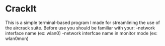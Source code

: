 # CrackIt
This is a simple terminal-based program I made for streamlining the use of the aircrack suite. Before use you should be familiar with your:
  -network interface name (ex: wlan0)
  -network interfcae name in monitor mode (ex: wlan0mon)
